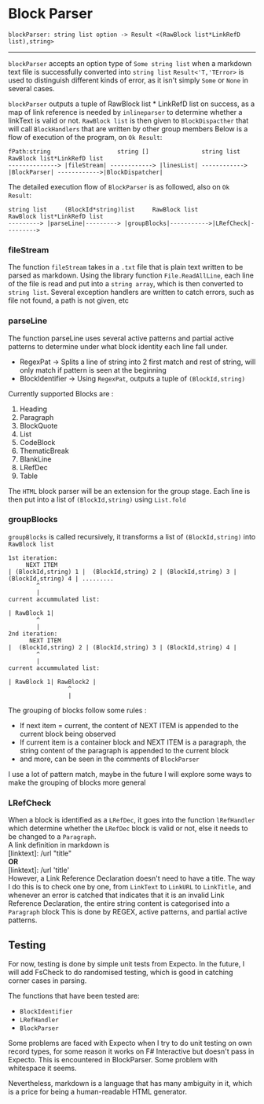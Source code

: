# Block Parser
``blockParser: string list option -> Result <(RawBlock list*LinkRefD list),string>``
***
``blockParser`` accepts an option type of ``Some string list`` when a markdown text file is successfully converted into ``string list``
``Result<'T,'TError>`` is used to distinguish different kinds of error, as it isn't simply ``Some`` or ``None`` in
several cases.

`blockParser` outputs a tuple of RawBlock list * LinkRefD list on success, as a map of link reference is needed by `inlineparser`
to determine whether a linkText is valid or not.
`RawBlock list` is then given to `BlockDispacther` that will call `BlockHandlers` that are written by other
group members
Below is a flow of execution of the program, on ``Ok Result``:
>
    fPath:string                   string []               string list             RawBlock list*LinkRefD list
    --------------> |fileStream| ------------> |linesList| ------------> |BlockParser| ------------>|BlockDispatcher|
>

The detailed execution flow of ``BlockParser`` is as followed, also on ``Ok Result``:
>

    string list     (BlockId*string)list     RawBlock list               RawBlock list*LinkRefD list
    ---------> |parseLine|---------> |groupBlocks|----------->|LRefCheck|--------->
   
>
### fileStream
The function ``fileStream`` takes in a ``.txt`` file that is plain text written to be parsed as markdown.
Using the library function ``File.ReadAllLine``, each line of the file is read and put into a ``string array``,
which is then converted to ``string list``.
Several exception handlers are written to catch errors, such as file not found, a path is not given, etc

### parseLine
The function parseLine uses several active patterns and partial active patterns to determine
under what block identity each line fall under.

* RegexPat        -> Splits a line of string into 2 first match and rest of string,
will only match if pattern is seen at the beginning
* BlockIdentifier -> Using `RegexPat`, outputs a tuple of `(BlockId,string)` 

Currently supported Blocks are :
1. Heading
9. Paragraph
10. BlockQuote 
11. List
12. CodeBlock
13. ThematicBreak
14. BlankLine
15. LRefDec
16. Table

The `HTML` block parser will be an extension for the group stage.
Each line is then put into a list of `(BlockId,string)` using `List.fold`

### groupBlocks
`groupBlocks` is called recursively, it transforms a list of `(BlockId,string)` into `RawBlock list`
>
    1st iteration:
         NEXT ITEM
    | (BlockId,string) 1 |  (BlockId,string) 2 | (BlockId,string) 3 | (BlockId,string) 4 | .........
            ^
            |
    current accummulated list:
    
    | RawBlock 1|
            ^
            |
    2nd iteration:
          NEXT ITEM
    |  (BlockId,string) 2 | (BlockId,string) 3 | (BlockId,string) 4 |
            ^
            |
    current accummulated list:
    
    | RawBlock 1| RawBlock2 | 
                     ^
                     |  
>
The grouping of blocks follow some rules :
* If next item = current, the content of NEXT ITEM is appended to the current block being observed
* If current item is a container block and NEXT ITEM is a paragraph,
the string content of the paragraph is appended to the current block
* and more, can be seen in the comments of `BlockParser`

I use a lot of pattern match, maybe in the future I will explore some ways to make the grouping of blocks more general

### LRefCheck
When a block is identified as a `LRefDec`, it goes into the function `lRefHandler` which determine whether 
the `LRefDec` block is valid or not, else it needs to be changed to a `Paragraph`.  
A link definition in markdown is  
[linktext]: /url \"title\"   
**OR**  
[linktext]: /url 'title'  
However, a Link Reference Declaration doesn't need to have a title. 
The way I do this is to check one by one, from `LinkText` to `LinkURL` to `LinkTitle`, and whenever
an error is catched that indicates that it is an invalid Link Reference Declaration, the entire
string content is categorised into a `Paragraph` block
This is done by REGEX, active patterns, and partial active patterns.

## Testing
For now, testing is done by simple unit tests from Expecto. In the future, I will add FsCheck to
do randomised testing, which is good in catching corner cases in parsing.

The functions that have been tested are:
* `BlockIdentifier`
* `LRefHandler`
* `BlockParser`

Some problems are faced with Expecto when I try to do unit testing on own record types, for some reason
it works on F# Interactive but doesn't pass in Expecto. This is encountered in BlockParser.
Some problem with whitespace it seems.

Nevertheless, markdown is a language that has many ambiguity in it, which is a price for being a human-readable
HTML generator.
